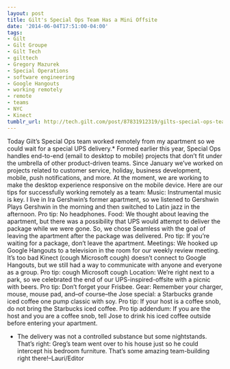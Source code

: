```yaml
---
layout: post
title: Gilt's Special Ops Team Has a Mini Offsite
date: '2014-06-04T17:51:00-04:00'
tags:
- Gilt
- Gilt Groupe
- Gilt Tech
- gilttech
- Gregory Mazurek
- Special Operations
- software engineering
- Google Hangouts
- working remotely
- remote
- teams
- NYC
- Kinect
tumblr_url: http://tech.gilt.com/post/87831912319/gilts-special-ops-team-has-a-mini-offsite
---
```


Today Gilt’s Special Ops team worked remotely from my apartment so we could wait for a special UPS delivery.* Formed earlier this year, Special Ops handles end-to-end (email to desktop to mobile) projects that don’t fit under the umbrella of other product-driven teams. Since January we’ve worked on projects related to customer service, holiday, business development, mobile, push notifications, and more. At the moment, we are working to make the desktop experience responsive on the mobile device. 
Here are our tips for successfully working remotely as a team:
Music:
Instrumental music is key. I live in Ira Gershwin’s former apartment, so we listened to Gershwin Plays Gershwin in the morning and then switched to Latin jazz in the afternoon. 
Pro tip: No headphones.
Food:
We thought about leaving the apartment, but there was a possibility that UPS would attempt to deliver the package while we were gone. So, we chose Seamless with the goal of leaving the apartment after the package was delivered.
Pro tip: If you’re waiting for a package, don’t leave the apartment.
Meetings:
We hooked up Google Hangouts to a television in the room for our weekly review meeting. It’s too bad Kinect (cough Microsoft cough) doesn’t connect to Google Hangouts, but we still had a way to communicate with anyone and everyone as a group.
Pro tip: cough Microsoft cough
Location:
We’re right next to a park, so we celebrated the end of our UPS-inspired-offsite with a picnic with beers.
Pro tip: Don’t forget your Frisbee.
Gear:
Remember your charger, mouse, mouse pad, and–of course–the Jose special: a Starbucks grande iced coffee one pump classic with soy.
Pro tip: If your host is a coffee snob, do not bring the Starbucks iced coffee.
Pro tip addendum: If you are the host and you are a coffee snob, tell Jose to drink his iced coffee outside before entering your apartment.

* The delivery was not a controlled substance but some nightstands. That’s right: Greg’s team went over to his house just so he could intercept his bedroom furniture. That’s some amazing team-building right there!–Lauri/Editor

